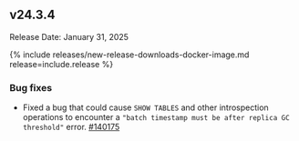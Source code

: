 ## v24.3.4

Release Date: January 31, 2025

{% include releases/new-release-downloads-docker-image.md release=include.release %}

<h3 id="v24-3-4-bug-fixes">Bug fixes</h3>

- Fixed a bug that could cause `SHOW TABLES` and other introspection operations to encounter a `"batch timestamp must be after replica GC threshold"` error. [#140175][#140175]

[#140175]: https://github.com/cockroachdb/cockroach/pull/140175
